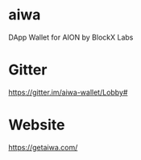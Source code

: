 # aiwa
DApp Wallet for AION by BlockX Labs


# Gitter
https://gitter.im/aiwa-wallet/Lobby#

# Website
https://getaiwa.com/
